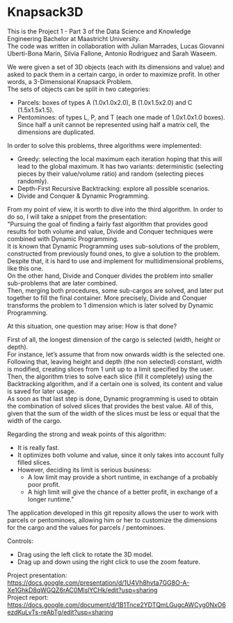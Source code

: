 # Knapsack3D
This is the Project 1 - Part 3 of the Data Science and Knowledge Engineering Bachelor at Maastricht University.  
The code was written in collaboration with Julian Marrades, Lucas Giovanni Uberti-Bona Marin, Silvia Fallone, Antonio Rodriguez and Sarah Waseem.

We were given a set of 3D objects (each with its dimensions and value) and asked to pack them in a certain cargo, in order to maximize profit. In other words, a 3-Dimensional Knapsack Problem.  
The sets of objects can be split in two categories:
 - Parcels: boxes of types A (1.0x1.0x2.0), B (1.0x1.5x2.0) and C (1.5x1.5x1.5).
 - Pentominoes: of types L, P, and T (each one made of 1.0x1.0x1.0 boxes). 
Since half a unit cannot be represented using half a matrix cell, the dimensions are duplicated.

In order to solve this problems, three algorithms were implemented:  
 - Greedy: selecting the local maximum each iteration hoping that this will lead to the global maximum. It has two variants: deterministic (selecting pieces by their value/volume ratio) and random (selecting pieces randomly).
 - Depth-First Recursive Backtracking: explore all possible scenarios.
 - Divide and Conquer & Dynamic Programming.

From my point of view, it is worth to dive into the third algorithm. In order to do so, I will take a snippet from the presentation:  
"Pursuing the goal of finding a fairly fast algorithm that provides good results for both volume and value, Divide and Conquer techniques were combined with Dynamic Programming.  
It is known that Dynamic Programming uses sub-solutions of the problem, constructed from previously found ones, to give a solution to the problem. Despite that, it is hard to use and implement for multidimensional problems, like this one.  
On the other hand, Divide and Conquer divides the problem into smaller sub-problems that are later combined.  
Then, merging both procedures, some sub-cargos are solved, and later put together to fill the final container. More precisely, Divide and Conquer transforms the problem to 1 dimension which is later solved by Dynamic Programming.

At this situation, one question may arise: How is that done?

First of all, the longest dimension of the cargo is selected (width, height or depth).  
For instance, let’s assume that from now onwards width is the selected one.  
Following that, leaving height and depth (the non selected) constant, width is modified, creating slices from 1 unit up to a limit specified by the user.  
Then, the algorithm tries to solve each slice (fill it completely) using the Backtracking algorithm, and if a certain one is solved, its content and value is saved for later usage.  
As soon as that last step is done, Dynamic programming is used to obtain the combination of solved slices that provides the best value. All of this, given that the sum of the width of the slices must be less or equal that the width of the cargo.

Regarding the strong and weak points of this algorithm:  
 - It is really fast.  
 - It optimizes both volume and value, since it only takes into account fully filled slices.  
 - However, deciding its limit is serious business:  
   - A low limit may provide a short runtime, in exchange of a probably poor profit.  
   - A high limit will give the chance of a better profit, in exchange of a longer runtime."

The application developed in this git reposity allows the user to work with parcels or pentominoes, allowing him or her to customize the dimensions for the cargo and the values for parcels / pentominoes.

Controls:  
 - Drag using the left click to rotate the 3D model.
 - Drag up and down using the right click to use the zoom feature.

Project presentation: https://docs.google.com/presentation/d/1U4Vh8hvta7GG8O-A-Xe1GhkD8qWGQZ6rAC0MlslYCHk/edit?usp=sharing   
Project report: https://docs.google.com/document/d/1B1Tnce2YDTQmLGugcAWCyg0NxO6ezdKuLvTs-reAbTg/edit?usp=sharing
